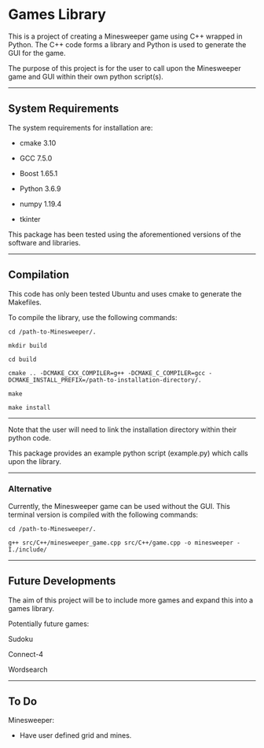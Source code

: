 # Games Library

This is a project of creating a Minesweeper game using C++ wrapped in Python. The C++ code forms a library and Python is used to generate the GUI for the game. 

The purpose of this project is for the user to call upon the Minesweeper game and GUI within their own python script(s).

--------------------------------------------------------------------------------
## System Requirements

The system requirements for installation are:

  - cmake 3.10

  - GCC 7.5.0

  - Boost 1.65.1

  - Python 3.6.9

  - numpy 1.19.4

  - tkinter
 
This package has been tested using the aforementioned versions of the software and libraries.

--------------------------------------------------------------------------------
## Compilation

This code has only been tested Ubuntu and uses cmake to generate the Makefiles.

To compile the library, use the following commands:
```
cd /path-to-Minesweeper/.

mkdir build

cd build

cmake .. -DCMAKE_CXX_COMPILER=g++ -DCMAKE_C_COMPILER=gcc -DCMAKE_INSTALL_PREFIX=/path-to-installation-directory/. 

make

make install
```
------------

Note that the user will need to link the installation directory within their python code.

This package provides an example python script (example.py) which calls upon the library. 

------------

### Alternative

Currently, the Minesweeper game can be used without the GUI.
This terminal version is compiled with the following commands: 
```
cd /path-to-Minesweeper/.

g++ src/C++/minesweeper_game.cpp src/C++/game.cpp -o minesweeper -I./include/ 
```
--------------------------------------------------------------------------------
## Future Developments

The aim of this project will be to include more games and expand this into a games library.

Potentially future games:

  Sudoku

  Connect-4

  Wordsearch

--------------------------------------------------------------------------------
## To Do

Minesweeper:

- Have user defined grid and mines.
